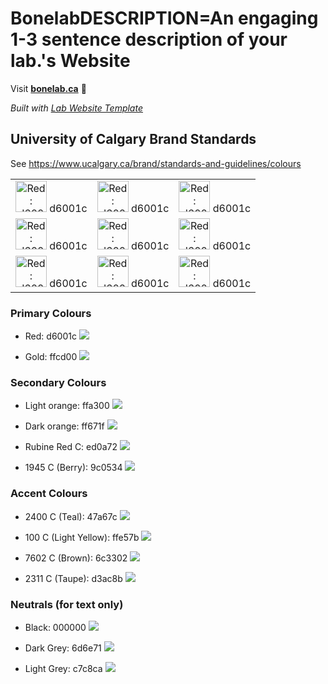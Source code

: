 
# BonelabDESCRIPTION=An engaging 1-3 sentence description of your lab.'s Website

Visit **[bonelab.ca](https://bonelab.ca)** 🚀

_Built with [Lab Website Template](https://greene-lab.gitbook.io/lab-website-template-docs)_

## University of Calgary Brand Standards
See https://www.ucalgary.ca/brand/standards-and-guidelines/colours

| | | |
|:-------------------------:|:-------------------------:|:-------------------------:|
|<img width="50" alt="Red: d6001c" src="/images/brandstandard/BrandStandardRed.png">  d6001c |  <img width="50" alt="Red: d6001c" src="/images/brandstandard/BrandStandardRed.png">  d6001c|<img width="50" alt="Red: d6001c" src="/images/brandstandard/BrandStandardRed.png">  d6001c|
|<img width="50" alt="Red: d6001c" src="/images/brandstandard/BrandStandardRed.png">  d6001c |  <img width="50" alt="Red: d6001c" src="/images/brandstandard/BrandStandardRed.png">  d6001c|<img width="50" alt="Red: d6001c" src="/images/brandstandard/BrandStandardRed.png">  d6001c|
|<img width="50" alt="Red: d6001c" src="/images/brandstandard/BrandStandardRed.png">  d6001c |  <img width="50" alt="Red: d6001c" src="/images/brandstandard/BrandStandardRed.png">  d6001c|<img width="50" alt="Red: d6001c" src="/images/brandstandard/BrandStandardRed.png">  d6001c|

### Primary Colours

- Red: d6001c ![](/images/brandstandard/BrandStandardRed.png)

- Gold: ffcd00 ![](/images/brandstandard/BrandStandardGold.png)


### Secondary Colours

- Light orange: ffa300 ![](/images/brandstandard/BrandStandardLightOrange.png)

- Dark orange: ff671f ![](/images/brandstandard/BrandStandardDarkOrange.png)

- Rubine Red C: ed0a72 ![](/images/brandstandard/BrandStandardRubine.png)

- 1945 C (Berry): 9c0534 ![](/images/brandstandard/BrandStandardBerry.png)


### Accent Colours

- 2400 C (Teal): 47a67c ![](/images/brandstandard/BrandStandardTeal.png)

- 100 C (Light Yellow): ffe57b ![](/images/brandstandard/BrandStandardLightYellow.png)

- 7602 C (Brown): 6c3302 ![](/images/brandstandard/BrandStandardBrown.png)

- 2311 C (Taupe): d3ac8b ![](/images/brandstandard/BrandStandardTaupe.png)


### Neutrals (for text only)

- Black: 000000 ![](/images/brandstandard/BrandStandardBlack.png)

- Dark Grey: 6d6e71 ![](/images/brandstandard/BrandStandardDarkGrey.png)

- Light Grey: c7c8ca ![](/images/brandstandard/BrandStandardLightGreg.png)
